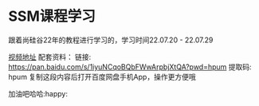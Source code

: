 # SSM课程学习

跟着尚硅谷22年的教程进行学习的，学习时间22.07.20  -  22.07.29

[视频地址](https://www.bilibili.com/video/BV1Ya411S7aT)
配套资料：
链接: https://pan.baidu.com/s/1iyuNCqoBQbFWwArpbjXtQA?pwd=hpum 
提取码: hpum 复制这段内容后打开百度网盘手机App，操作更方便哦


加油吧哈哈:happy: